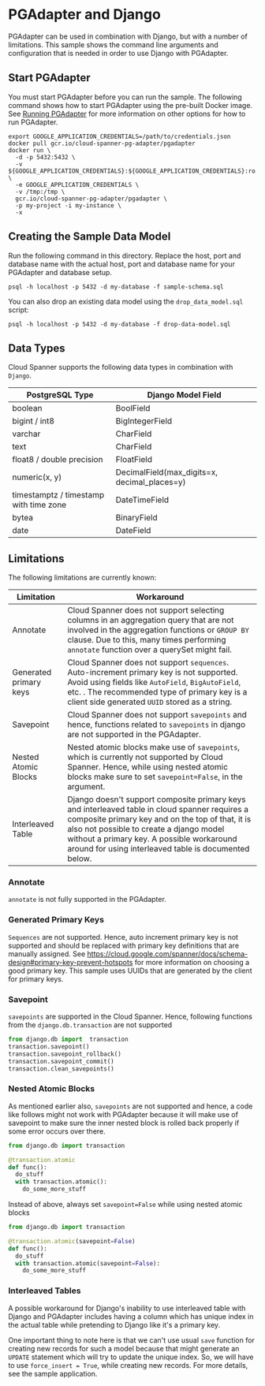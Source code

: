 # PGAdapter and Django

PGAdapter can be used in combination with Django, but with a number of limitations. This sample
shows the command line arguments and configuration that is needed in order to use Django with
PGAdapter.

## Start PGAdapter
You must start PGAdapter before you can run the sample. The following command shows how to start PGAdapter using the
pre-built Docker image. See [Running PGAdapter](../../../README.md#usage) for more information on other options for how
to run PGAdapter.

```shell
export GOOGLE_APPLICATION_CREDENTIALS=/path/to/credentials.json
docker pull gcr.io/cloud-spanner-pg-adapter/pgadapter
docker run \
  -d -p 5432:5432 \
  -v ${GOOGLE_APPLICATION_CREDENTIALS}:${GOOGLE_APPLICATION_CREDENTIALS}:ro \
  -e GOOGLE_APPLICATION_CREDENTIALS \
  -v /tmp:/tmp \
  gcr.io/cloud-spanner-pg-adapter/pgadapter \
  -p my-project -i my-instance \
  -x
```

## Creating the Sample Data Model
Run the following command in this directory. Replace the host, port and database name with the actual host, port and
database name for your PGAdapter and database setup.

```shell
psql -h localhost -p 5432 -d my-database -f sample-schema.sql
```

You can also drop an existing data model using the `drop_data_model.sql` script:

```shell
psql -h localhost -p 5432 -d my-database -f drop-data-model.sql
```

## Data Types
Cloud Spanner supports the following data types in combination with `Django`.

| PostgreSQL Type                        | Django Model Field                           |
|----------------------------------------|----------------------------------------------|
| boolean                                | BoolField                                    |
| bigint / int8                          | BigIntegerField                              |
| varchar                                | CharField                                    |
| text                                   | CharField                                    |
| float8 / double precision              | FloatField                                   |
| numeric(x, y)                          | DecimalField(max_digits=x, decimal_places=y) |
| timestamptz / timestamp with time zone | DateTimeField                                |
| bytea                                  | BinaryField                                  |
| date                                   | DateField                                    |

## Limitations
The following limitations are currently known:

| Limitation             | Workaround                                                                                                                                                                                                                                                                                          |
|------------------------|-----------------------------------------------------------------------------------------------------------------------------------------------------------------------------------------------------------------------------------------------------------------------------------------------------|
| Annotate               | Cloud Spanner does not support selecting columns in an aggregation query that are not involved in the aggregation functions or `GROUP BY` clause. Due to this, many times performing `annotate` function over a querySet might fail.                                                                |
| Generated primary keys | Cloud Spanner does not support `sequences`. Auto-increment primary key is not supported. Avoid using fields like `AutoField`, `BigAutoField`, etc. . The recommended type of primary key is a client side generated `UUID` stored as a string.                                                      |
| Savepoint              | Cloud Spanner does not support `savepoints` and hence, functions related to `savepoints` in django are not supported in the PGAdapter.                                                                                                                                                              |
| Nested Atomic Blocks   | Nested atomic blocks make use of `savepoints`, which is currently not supported by Cloud Spanner. Hence, while using nested atomic blocks make sure to set `savepoint=False`, in the argument.                                                                                                      |
| Interleaved Table      | Django doesn't support composite primary keys and interleaved table in cloud spanner requires a composite primary key and on the top of that, it is also not possible to create a django model without a primary key. A possible workaround around for using interleaved table is documented below. |


### Annotate
`annotate` is not fully supported in the PGAdapter.


### Generated Primary Keys
`Sequences` are not supported. Hence, auto increment primary key is not supported and should be replaced with primary key definitions that
are manually assigned. See https://cloud.google.com/spanner/docs/schema-design#primary-key-prevent-hotspots
for more information on choosing a good primary key. This sample uses UUIDs that are generated by the client for primary
keys.

### Savepoint
`savepoints` are supported in the Cloud Spanner. Hence, following functions from the `django.db.transaction` are not supported

```python
from django.db import  transaction
transaction.savepoint()
transaction.savepoint_rollback()
transaction.savepoint_commit()
transaction.clean_savepoints()
```

### Nested Atomic Blocks
As mentioned earlier also, `savepoints` are not supported and hence, a code like follows might not work with PGAdapter
because it will make use of savepoint to make sure the inner nested block is rolled back properly 
if some error occurs over there.
```python
from django.db import transaction

@transaction.atomic
def func():
  do_stuff
  with transaction.atomic():
    do_some_more_stuff
```

Instead of above, always set `savepoint=False` while using nested atomic blocks
```python
from django.db import transaction

@transaction.atomic(savepoint=False)
def func():
  do_stuff
  with transaction.atomic(savepoint=False):
    do_some_more_stuff
```

### Interleaved Tables
A possible workaround for Django's inability to use interleaved table with Django and PGAdapter includes 
having a column which has unique index in the actual table while pretending to Django like it's a primary key. 

One important thing to note here is that we can't use usual `save` function for creating new records for such a model 
because that might generate an `UPDATE` statement which will try to update the unique index. 
So, we will have to use `force_insert = True`, while creating new records. For more details, see the sample application.